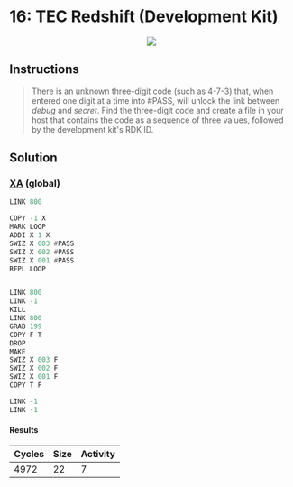 # 16: TEC Redshift (Development Kit)

<div align="center"><img src="EXAPUNKS - TEC Redshift™ (4972, 22, 7, 2023-12-01-13-13-28).gif" /></div>

## Instructions
> There is an unknown three-digit code (such as 4-7-3) that, when entered one digit at a time into #PASS, will unlock the link between *debug* and *secret*. Find the three-digit code and create a file in your host that contains the code as a sequence of three values, followed by the development kit's RDK ID.

## Solution

### [XA](XA.exa) (global)
```asm
LINK 800

COPY -1 X
MARK LOOP
ADDI X 1 X 
SWIZ X 003 #PASS
SWIZ X 002 #PASS
SWIZ X 001 #PASS
REPL LOOP


LINK 800
LINK -1
KILL
LINK 800
GRAB 199
COPY F T
DROP
MAKE
SWIZ X 003 F
SWIZ X 002 F
SWIZ X 001 F
COPY T F

LINK -1
LINK -1

```

#### Results
| Cycles | Size | Activity |
|--------|------|----------|
| 4972   | 22   | 7        |
